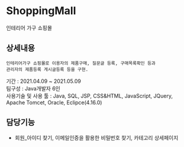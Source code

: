 # ShoppingMall
인테리어 가구 쇼핑몰

## 상세내용

```
인테리어가구 쇼핑몰로 이용자의 제품구매, 질문글 등록, 구매목록확인 등과 
관리자의 제품등록 게시글등록 등을 구현.
```

기간 : 2021.04.09 ~ 2021.05.09  
팀구성 : Java개발자 6인   
사용기술 및 사용 툴 : Java, SQL, JSP, CSS&HTML, JavaScript, JQuery,   
                      Apache Tomcet, Oracle, Eclipce(4.16.0) 


## 담당기능
* 회원_아이디 찾기, 이메일인증을 활용한 비밀번호 찾기, 카테고리 상세페이지 

